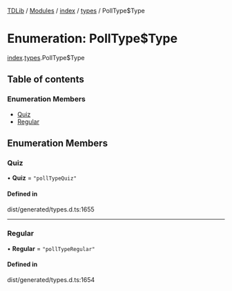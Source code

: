 [TDLib](../README.md) / [Modules](../modules.md) / [index](../modules/index.md) / [types](../modules/index.types.md) / PollType$Type

# Enumeration: PollType$Type

[index](../modules/index.md).[types](../modules/index.types.md).PollType$Type

## Table of contents

### Enumeration Members

- [Quiz](index.types.PollType_Type.md#quiz)
- [Regular](index.types.PollType_Type.md#regular)

## Enumeration Members

### Quiz

• **Quiz** = ``"pollTypeQuiz"``

#### Defined in

dist/generated/types.d.ts:1655

___

### Regular

• **Regular** = ``"pollTypeRegular"``

#### Defined in

dist/generated/types.d.ts:1654

